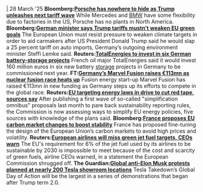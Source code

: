| 28 March '25
**Bloomberg:[Porsche has nowhere to hide as Trump unleashes next tariff wave](https://www.bloomberg.com/news/articles/2025-03-28/germany-s-porsche-p911-faces-hit-from-trump-s-auto-tariffs)**
While Mercedes and [BMW](https://www.cleanenergywire.org/experts/bmw-bayerische-motoren-werke) have some flexibility due to factories in the US, Porsche has no plants in North America.
**Bloomberg:[German minister says Trump tariffs mustn’t weaken EU green goals](https://www.bloomberg.com/news/articles/2025-03-27/german-minister-says-trump-tariffs-mustn-t-weaken-eu-green-goals)**
The European Union must resist pressure to weaken climate targets in order to aid carmakers after US President Donald Trump said he would slap a 25 percent tariff on auto imports, Germany’s outgoing environment minister Steffi Lemke said.
**Reuters:[TotalEnergies to invest in six German battery-storage projects](https://www.reuters.com/business/energy/totalenergies-launches-six-new-battery-storage-projects-germany-2025-03-26/)**
French oil major TotalEnergies said it would invest 160 million euros in six new battery [storage](https://www.cleanenergywire.org/glossary/letter_s#storage) projects in Germany to be commissioned next year.
**FT:[Germany’s Marvel Fusion raises €113mn as nuclear fusion race heats up](https://www.ft.com/content/c9112c79-51aa-4e66-bd23-77cbfad9b321)**
Fusion energy start-up Marvel Fusion has raised €113mn in new funding as Germany steps up its efforts to compete in the global race.
**Reuters:[EU targeting energy laws in drive to cut red tape, sources say](https://www.reuters.com/business/energy/eu-targeting-energy-laws-drive-cut-red-tape-sources-say-2025-03-27/)**
After publishing a first wave of so-called "simplification omnibus" proposals last month to pare back sustainability reporting rules, the Commission is now assessing ways to simplify EU energy policies, five sources with knowledge of the plans said.
**Bloomberg:[France proposes EU carbon market changes to boost stability](https://www.bloomberg.com/news/articles/2025-03-27/france-proposes-eu-carbon-market-changes-to-improve-stability)**
France has proposed fine-tuning the design of the European Union’s carbon markets to avoid high prices and volatility.
**Reuters:[European airlines will miss green jet fuel targets, CEOs warn](https://www.reuters.com/sustainability/climate-energy/european-aviation-falling-behind-risks-missing-green-fuel-targets-ceos-say-2025-03-27/)**
The EU's requirement for 6% of the jet fuel used by its airlines to be sustainable by 2030 is impossible to meet because of the cost and scarcity of green fuels, airline CEOs warned, in a statement the European Commission shrugged off.
**The Guardian:[Global anti-Elon Musk protests planned at nearly 200 Tesla showroom locations](https://www.theguardian.com/technology/2025/mar/28/anti-elon-musk-protests-tesla)**
Tesla Takedown’s Global Day of Action will be the largest in a series of demonstrations that began after Trump term 2.0.   
